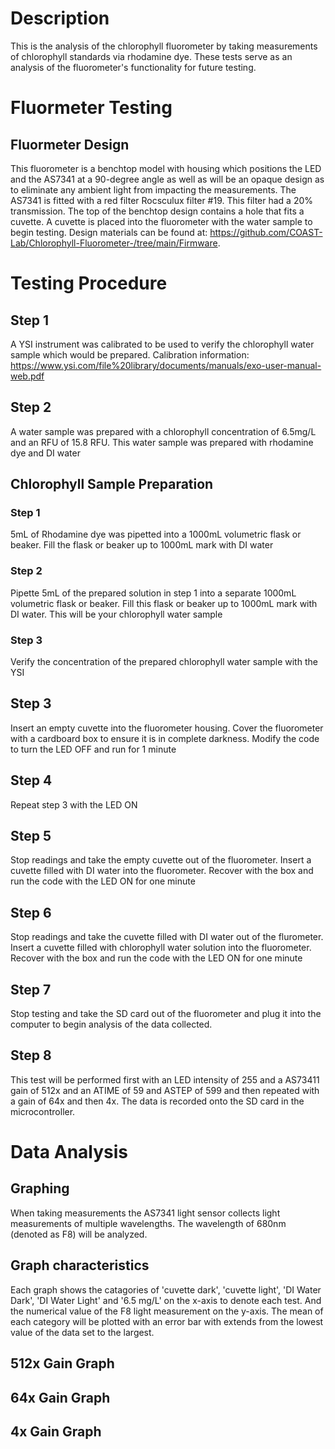 # Description
This is the analysis of the chlorophyll fluorometer by taking measurements of chlorophyll standards via rhodamine dye. These tests serve as an analysis of the fluorometer's functionality for future testing.

# Fluormeter Testing

## Fluormeter Design
This fluorometer is a benchtop model with housing which positions the LED and the AS7341 at a 90-degree angle as well as will be an opaque design as to eliminate any ambient light from impacting the measurements. The AS7341 is fitted with a red filter Rocsculux filter #19. This filter had a 20% transmission. The top of the benchtop design contains a hole that fits a cuvette. A cuvette is placed into the fluorometer with the water sample to begin testing. Design materials can be found at: https://github.com/COAST-Lab/Chlorophyll-Fluorometer-/tree/main/Firmware.


# Testing Procedure

## Step 1
A YSI instrument was calibrated to be used to verify the chlorophyll water sample which would be prepared. Calibration information: https://www.ysi.com/file%20library/documents/manuals/exo-user-manual-web.pdf

## Step 2
A water sample was prepared with a chlorophyll concentration of 6.5mg/L and an RFU of 15.8 RFU. This water sample was prepared with rhodamine dye and DI water

## Chlorophyll Sample Preparation
### Step 1
5mL of Rhodamine dye was pipetted into a 1000mL volumetric flask or beaker. Fill the flask or beaker up to 1000mL mark with DI water

### Step 2
Pipette 5mL of the prepared solution in step 1 into a separate 1000mL volumetric flask or beaker. Fill this flask or beaker up to 1000mL mark with DI water. This will be your chlorophyll water sample

### Step 3
Verify the concentration of the prepared chlorophyll water sample with the YSI

## Step 3
Insert an empty cuvette into the fluorometer housing. Cover the fluorometer with a cardboard box to ensure it is in complete darkness. Modify the code to turn the LED OFF and run for 1 minute


## Step 4
Repeat step 3 with the LED ON

## Step 5
Stop readings and take the empty cuvette out of the fluorometer. Insert a cuvette filled with DI water into the fluorometer. Recover with the box and run the code with the LED ON for one minute

## Step 6
Stop readings and take the cuvette filled with DI water out of the flurometer. Insert a cuvette filled with chlorophyll water solution into the fluorometer. Recover with the box and run the code with the LED ON for one minute

## Step 7
Stop testing and take the SD card out of the fluorometer and plug it into the computer to begin analysis of the data collected.

## Step 8
This test will be performed first with an LED intensity of 255 and a AS73411 gain of 512x and an ATIME of 59 and ASTEP of 599 and then repeated with a gain of 64x and then 4x. The data is recorded onto the SD card in the microcontroller. 

# Data Analysis

## Graphing
When taking measurements the AS7341 light sensor collects light measurements of multiple wavelengths. The wavelength of 680nm (denoted as F8) will be analyzed.

## Graph characteristics
Each graph shows the catagories of 'cuvette dark', 'cuvette light', 'DI Water Dark', 'DI Water Light' and '6.5 mg/L' on the x-axis to denote each test. And the numerical value of the F8 light measurement on the y-axis. The mean of each category will be plotted with an error bar with extends from the lowest value of the data set to the largest.

## 512x Gain Graph

## 64x Gain Graph

## 4x Gain Graph


```python

```
